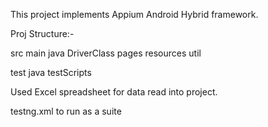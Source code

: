 This project implements Appium Android Hybrid framework.

Proj Structure:-

src
 main
  java
   DriverClass
   pages
   resources
   util



test
   java
     testScripts
     
   Used Excel spreadsheet for data read into project.
   
   testng.xml to run as a suite

  
